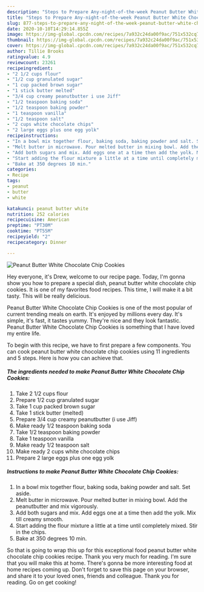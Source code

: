 ```yaml
---
description: "Steps to Prepare Any-night-of-the-week Peanut Butter White Chocolate Chip Cookies"
title: "Steps to Prepare Any-night-of-the-week Peanut Butter White Chocolate Chip Cookies"
slug: 877-steps-to-prepare-any-night-of-the-week-peanut-butter-white-chocolate-chip-cookies
date: 2020-10-10T14:29:14.855Z
image: https://img-global.cpcdn.com/recipes/7a932c24da00f9ac/751x532cq70/peanut-butter-white-chocolate-chip-cookies-recipe-main-photo.jpg
thumbnail: https://img-global.cpcdn.com/recipes/7a932c24da00f9ac/751x532cq70/peanut-butter-white-chocolate-chip-cookies-recipe-main-photo.jpg
cover: https://img-global.cpcdn.com/recipes/7a932c24da00f9ac/751x532cq70/peanut-butter-white-chocolate-chip-cookies-recipe-main-photo.jpg
author: Tillie Brooks
ratingvalue: 4.9
reviewcount: 23261
recipeingredient:
- "2 1/2 cups flour"
- "1/2 cup granulated sugar"
- "1 cup packed brown sugar"
- "1 stick butter melted"
- "3/4 cup creamy peanutbutter i use Jiff"
- "1/2 teaspoon baking soda"
- "1/2 teaspoon baking powder"
- "1 teaspoon vanilla"
- "1/2 teaspoon salt"
- "2 cups white chocolate chips"
- "2 large eggs plus one egg yolk"
recipeinstructions:
- "In a bowl mix together flour, baking soda, baking powder and salt. Set aside."
- "Melt butter in microwave. Pour melted butter in mixing bowl. Add the peanutbutter and mix vigorously."
- "Add both sugars and mix. Add eggs one at a time then add the yolk. Mix till creamy smooth."
- "Start adding the flour mixture a little at a time until completely mixed. Stir in the chips."
- "Bake at 350 degrees 10 min."
categories:
- Recipe
tags:
- peanut
- butter
- white

katakunci: peanut butter white 
nutrition: 252 calories
recipecuisine: American
preptime: "PT30M"
cooktime: "PT55M"
recipeyield: "2"
recipecategory: Dinner

---
```



![Peanut Butter White Chocolate Chip Cookies](https://img-global.cpcdn.com/recipes/7a932c24da00f9ac/751x532cq70/peanut-butter-white-chocolate-chip-cookies-recipe-main-photo.jpg)

Hey everyone, it's Drew, welcome to our recipe page. Today, I'm gonna show you how to prepare a special dish, peanut butter white chocolate chip cookies. It is one of my favorites food recipes. This time, I will make it a bit tasty. This will be really delicious.

Peanut Butter White Chocolate Chip Cookies is one of the most popular of current trending meals on earth. It's enjoyed by millions every day. It's simple, it's fast, it tastes yummy. They're nice and they look fantastic. Peanut Butter White Chocolate Chip Cookies is something that I have loved my entire life.




To begin with this recipe, we have to first prepare a few components. You can cook peanut butter white chocolate chip cookies using 11 ingredients and 5 steps. Here is how you can achieve that.

<!--inarticleads1-->

##### The ingredients needed to make Peanut Butter White Chocolate Chip Cookies:

1. Take 2 1/2 cups flour
1. Prepare 1/2 cup granulated sugar
1. Take 1 cup packed brown sugar
1. Take 1 stick butter (melted)
1. Prepare 3/4 cup creamy peanutbutter (i use Jiff)
1. Make ready 1/2 teaspoon baking soda
1. Take 1/2 teaspoon baking powder
1. Take 1 teaspoon vanilla
1. Make ready 1/2 teaspoon salt
1. Make ready 2 cups white chocolate chips
1. Prepare 2 large eggs plus one egg yolk




<!--inarticleads2-->

##### Instructions to make Peanut Butter White Chocolate Chip Cookies:

1. In a bowl mix together flour, baking soda, baking powder and salt. Set aside.
1. Melt butter in microwave. Pour melted butter in mixing bowl. Add the peanutbutter and mix vigorously.
1. Add both sugars and mix. Add eggs one at a time then add the yolk. Mix till creamy smooth.
1. Start adding the flour mixture a little at a time until completely mixed. Stir in the chips.
1. Bake at 350 degrees 10 min.




So that is going to wrap this up for this exceptional food peanut butter white chocolate chip cookies recipe. Thank you very much for reading. I'm sure that you will make this at home. There's gonna be more interesting food at home recipes coming up. Don't forget to save this page on your browser, and share it to your loved ones, friends and colleague. Thank you for reading. Go on get cooking!
